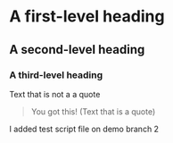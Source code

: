 # A first-level heading
## A second-level heading
### A third-level heading

Text that is not a a quote

> You got this! (Text that is a quote)

I added test script file on demo branch 2

